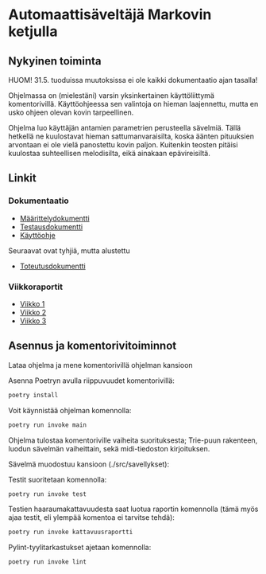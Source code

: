 # Automaattisäveltäjä Markovin ketjulla

## Nykyinen toiminta

HUOM! 31.5. tuoduissa muutoksissa ei ole kaikki dokumentaatio ajan tasalla!

Ohjelmassa on (mielestäni) varsin yksinkertainen käyttöliittymä komentorivillä. Käyttöohjeessa sen valintoja on hieman laajennettu, mutta en usko ohjeen olevan kovin tarpeellinen.

Ohjelma luo käyttäjän antamien parametrien perusteella sävelmiä. Tällä hetkellä ne kuulostavat hieman sattumanvaraisilta, koska äänten pituuksien arvontaan ei ole vielä panostettu kovin paljon. Kuitenkin teosten pitäisi kuulostaa suhteellisen melodisilta, eikä ainakaan epävireisiltä.

## Linkit

### Dokumentaatio

- [Määrittelydokumentti](dokumentaatio/määrittelydokumentti.md)
- [Testausdokumentti](dokumentaatio/testausdokumentti.md)
- [Käyttöohje](dokumentaatio/käyttöohje.md)

Seuraavat ovat tyhjiä, mutta alustettu

- [Toteutusdokumentti](dokumentaatio/toteutusdokumentti.md)

### Viikkoraportit

- [Viikko 1](dokumentaatio/viikkoraportit/viikko1.md)
- [Viikko 2](dokumentaatio/viikkoraportit/viikko2.md)
- [Viikko 3](dokumentaatio/viikkoraportit/viikko3.md)

## Asennus ja komentorivitoiminnot

Lataa ohjelma ja mene komentorivillä ohjelman kansioon

Asenna Poetryn avulla riippuvuudet komentorivillä:
```bash
poetry install
```

Voit käynnistää ohjelman komennolla:
```bash
poetry run invoke main
```
Ohjelma tulostaa komentoriville vaiheita suorituksesta; Trie-puun rakenteen, luodun sävelmän vaiheittain, sekä midi-tiedoston kirjoituksen.

Sävelmä muodostuu kansioon (./src/savellykset):


Testit suoritetaan komennolla:

```bash
poetry run invoke test
```

Testien haaraumakattavuudesta saat luotua raportin komennolla (tämä myös ajaa testit, eli ylempää komentoa ei tarvitse tehdä):

```bash
poetry run invoke kattavuusraportti
```

Pylint-tyylitarkastukset ajetaan komennolla:

```bash
poetry run invoke lint
```
